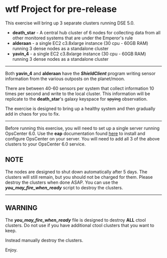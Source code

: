 # wtf Project for pre-release

This exercise will bring up 3 separate clusters running DSE 5.0.

* **death\_star** - A central hub cluster of 6 nodes for collecting data from all other monitored systems that are under the Emperor's rule
* **alderaan** - a single EC2 c3.8xlarge instance (30 cpu - 60GB RAM) running 3 dense nodes as a standalone cluster
* **yavin\_4** - a single EC2 c3.8xlarge instance (30 cpu - 60GB RAM) running 3 dense nodes as a standalone cluster

* * *

Both **yavin\_4** and **alderaan** have the _**ShieldClient**_ program writing sensor information from the various outposts on the planet/moon.

There are between 40-60 sensors per system that collect information 10 times per second and write to the local cluster. 
This information will be replicate to the **death\_star**'s galaxy keyspace for <s>spying</s> observation.

The exercise is designed to bring up a healthy system and then gradually add in chaos for you to fix.

* * *

Before running this exercise, you will need to set up a single server running OpsCenter 6.0. Use the **eap** documentation found [here](http://eap.datastax.com/phpbb/viewforum.php?f=13) to install and configure OpsCenter on your server. You will need to add all 3 of the above clusters to your OpsCenter 6.0 service.

## NOTE

The nodes are designed to shut down automatically after 5 days. The clusters will still remain, but you should not be charged for them. Please destroy the clusters when done ASAP. You can use the _**you_may_fire_when_ready**_ script to destroy the clusters.

* * *

## WARNING

The _**you_may_fire_when_ready**_ file is designed to destroy **ALL** ctool clusters. Do not use if you have additional ctool clusters that you want to keep.

Instead manually destroy the clusters.

Enjoy.

